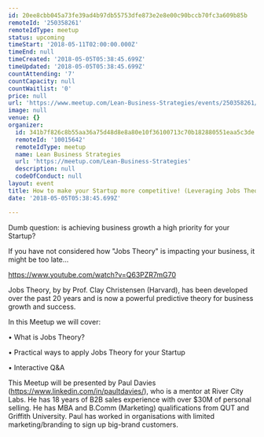 ```yaml
---
id: 20ee8cbb045a73fe39ad4b97db55753dfe873e2e8e00c90bccb70fc3a609b85b
remoteId: '250358261'
remoteIdType: meetup
status: upcoming
timeStart: '2018-05-11T02:00:00.000Z'
timeEnd: null
timeCreated: '2018-05-05T05:38:45.699Z'
timeUpdated: '2018-05-05T05:38:45.699Z'
countAttending: '7'
countCapacity: null
countWaitlist: '0'
price: null
url: 'https://www.meetup.com/Lean-Business-Strategies/events/250358261/'
image: null
venue: {}
organizer:
  id: 341b7f826c8b55aa36a75d48d8e8a80e10f36100713c70b182880551eaa5c3de
  remoteId: '10015642'
  remoteIdType: meetup
  name: Lean Business Strategies
  url: 'https://meetup.com/Lean-Business-Strategies'
  description: null
  codeOfConduct: null
layout: event
title: How to make your Startup more competitive! (Leveraging Jobs Theory)
date: '2018-05-05T05:38:45.699Z'

---
```

<p>Dumb question: is achieving business growth a high priority for your Startup?</p> <p>If you have not considered how "Jobs Theory" is impacting your business, it might be too late...</p> <p><a href="https://www.youtube.com/watch?v=Q63PZR7mG70" class="embedded">https://www.youtube.com/watch?v=Q63PZR7mG70</a></p> <p>Jobs Theory, by by Prof. Clay Christensen (Harvard), has been developed over the past 20 years and is now a powerful predictive theory for business growth and success.</p> <p>In this Meetup we will cover:</p> <p>• What is Jobs Theory?</p> <p>• Practical ways to apply Jobs Theory for your Startup</p> <p>• Interactive Q&amp;A</p> <p>This Meetup will be presented by Paul Davies (<a href="https://www.linkedin.com/in/paultdavies/" class="linkified">https://www.linkedin.com/in/paultdavies/</a>), who is a mentor at River City Labs. He has 18 years of B2B sales experience with over $30M of personal selling. He has MBA and B.Comm (Marketing) qualifications from QUT and Griffith University. Paul has worked in organisations with limited marketing/branding to sign up big-brand customers.</p>
